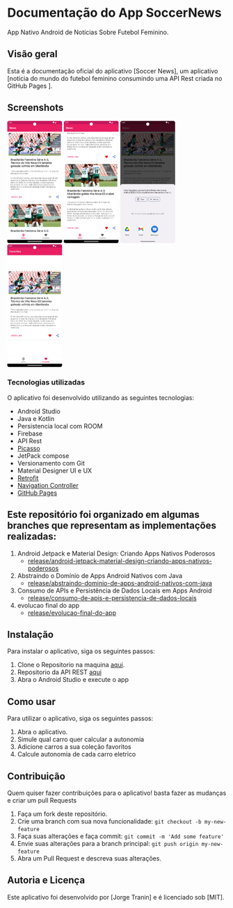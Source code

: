 # Documentação do App SoccerNews

App Nativo Android de Notícias Sobre Futebol Feminino.

## Visão geral

Esta é a documentação oficial do aplicativo [Soccer News], um
aplicativo [noticia do mundo do futebol feminino consumindo uma API Rest criada no GitHub Pages ].

## Screenshots

<img src="/image/Screenshot_fragment1.png" width=25%>   <img src="/image/Screenshot_fragment1_Favoritado.png" width=25%>  <img src="/image/Screenshot_fragment1_opcao_compartilhar.png" width=25%> <img src="/image/Screenshot_fragment2.png" width=25%>

### Tecnologias utilizadas

O aplicativo foi desenvolvido utilizando as seguintes tecnologias:

- Android Studio
- Java e Kotlin
- Persistencia local com ROOM
- Firebase
- API Rest
- [Picasso](https://square.github.io/picasso/)
- JetPack compose
- Versionamento com Git
- Material Designer UI e UX
- [Retrofit](https://square.github.io/retrofit/)
- [Navigation Controller](https://developer.android.com/guide/navigation/navigation-principles?hl=pt-br)
- [GitHub Pages](https://pages.github.com)

## Este repositório foi organizado em algumas branches que representam as implementações realizadas:

1. Android Jetpack e Material Design: Criando Apps Nativos Poderosos
   - [release/android-jetpack-material-design-criando-apps-nativos-poderosos](https://github.com/JorgeTranin/SoccerNews/tree/release/android-jetpack-material-design-criando-apps-nativos-poderosos)
2. Abstraindo o Domínio de Apps Android Nativos com Java
   - [release/abstraindo-dominio-de-apps-android-nativos-com-java](https://github.com/JorgeTranin/SoccerNews/tree/release/abstraindo-dominio-de-apps-android-nativos-com-java)
3. Consumo de APIs e Persistência de Dados Locais em Apps Android
   - [release/consumo-de-apis-e-persistencia-de-dados-locais](https://github.com/JorgeTranin/SoccerNews/tree/release/consumo-de-apis-e-persistencia-de-dados-locais)
4. evolucao final do app
   - [release/evolucao-final-do-app](https://github.com/JorgeTranin/SoccerNews/tree/release/evolucao-final-do-app)

## Instalação

Para instalar o aplicativo, siga os seguintes passos:

1. Clone o Repositorio na maquina [aqui](https://github.com/JorgeTranin/matches-simulator-app).
2. Repositorio da API REST [aqui](https://github.com/JorgeTranin/soccer-news-api)
2. Abra o Android Studio e execute o app

## Como usar

Para utilizar o aplicativo, siga os seguintes passos:

1. Abra o aplicativo.
2. Simule qual carro quer calcular a autonomia
3. Adicione carros a sua coleção favoritos
4. Calcule autonomia de cada carro eletrico

## Contribuição

Quem quiser fazer contribuições para o aplicativo! basta fazer as mudanças e criar um pull Requests

1. Faça um fork deste repositório.
2. Crie uma branch com sua nova funcionalidade: `git checkout -b my-new-feature`
3. Faça suas alterações e faça commit: `git commit -m 'Add some feature'`
4. Envie suas alterações para a branch principal: `git push origin my-new-feature`
5. Abra um Pull Request e descreva suas alterações.

## Autoria e Licença

Este aplicativo foi desenvolvido por [Jorge Tranin] e é licenciado sob [MIT].
